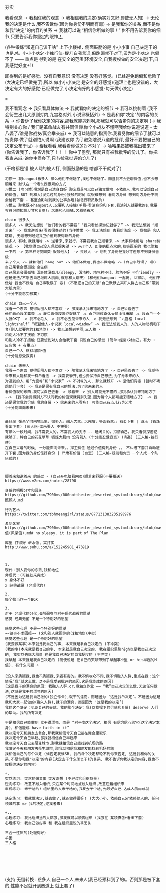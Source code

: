 
夯实

我看观念 -> 我相信我的观念 -> 我相信我的决定(确实对又好,即使无人知) -> 无论我的决定是什么,我不告诉你(因为你身份不明而有毒) -> 是我和你的关系,而不是你和我"决定"的内容的关系
-> 我就可以说 “相信你所做的事！” 你不用告诉我你的细节,只要告诉我你坚定的眼神[！](http://w/#看他们那坚毅角色的脸！)

(各种锻炼“知道自己该干啥” 上下小楼梯，侧面鼓励的是 小小小事 自己决定干的也是对。小小小决定 小独行侠-提升自我意识,但跑偏就不对了,因为是小决定 也偏不了 —— 重点是 得到的是 在安全的范围(环境安全,自我授权做的安全决定)下,自我感觉好度+1)

即得到的是好感觉。没有自我意识 没有决定 没有好感觉。(已经避免跑偏和危险了(大决定已经做完了),所以 做小小小决定 是安全的好感觉)(道理上也是没错的，大决定有大的好感觉-已经做完了,小决定有好的小感觉-每天做小决定)

=

我不看观念 -> 我只看具体做法 -> 我就看你的决定的细节 -> 我可以挑刺啊 (我不会衍生出几大原则对内,九宫格对外,小说家概括外) -> 是我和你"决定"的内容的关系 -> 你告诉了我你决定的内容,那我就能挑刺啊,那我就可以否定你的决定啊 (-> 我特别关心你 / 我们是革命战友有共同信仰,你个小战友不懂啊我给你说道说道 - 太八婆了/谁是你战友/真会攀亲戚)
-> 我可以随意的指责你.我看见你的细节了就可以指责你.做了就别怕人说啊 (我建议你 为了避免瞎说八道的批评, 最好不要把自己的决定公布于世)
-> 给我看看,我看看你做的对不对丫 -> 哈哈果然被我挑出错来了 (你告诉我了，你告诉我了！！！ 你中了圈套, 那就只有被我批评的份儿了。你把我当亲戚-诶你中圈套了,只有被我批评的份儿了)

(干啥都是错 被人骂的被人打, 侧面鼓励的是 啥都不干就对了)

```
习惯一 我hangout很多人 那么他们不做啥了,我也不做啥了。而且我不会去聊价值,也不会想顺着来 默认在一个看东西很累的方式
习惯二 (老习惯)我总是自己洁身自好 那么我是可以自己独立做啥 不依赖人,我可以设想自己的价值, BUT 到和人(没见过的身份)接触的时候 就很难想到 看对方身份 想到对方身份不明 会给我下套 - 甚至会影响到我的公事办理(被银行职员欺负)
习惯三 那我既不hangout人,又要和人接触(羊圈-看清身份和下套,看清别人就要我的$,我要有身份的把握分寸和晋级)。又要和人接触,又要顺着来

chain 很多人
很多人 -> 我无法想到 “他们看的我不需要” “我只看侦探游记就够了” -> 我无法想到 “顺着来” -> 我拿逆着来(看着很费劲的)当作惯常 -> 我无法想到 去看价值观 -> 我都是 和人瞎聊, 无法想到通过捍卫价值观获得新的身份 -
很多人 有啥,我就用啥 -> 逆着来,来就行，不需要我自己顺着来 -> 大家有啥用啥 share价值观 -> 【我觉得自己没人理就很失望 -> 来了个人 即使蜻蜓点水的,搞笑逗乐的 我也附和一下的 -> 第三种寻找同类-服务他人】 -> 照顾人 -> 想到了身份把握分寸但想不到身份晋级
来了个人 -> 就和他们 hang out -> 他们不做啥,我也不做啥咯 -> (自己事耽误了 😄)
自己呆着会很孤独 会生病
自己呆着会很孤独 混身体没劲儿(sleepy, 没精神，精气神不佳，脸色不好 不friendly -- 但是无法/不愿去自己锻炼大肌肉,就想和人聊天) (和他们hangout 一起玩, 回家后, 他们不做啥 我也不做啥 自己事耽误了 😄) (不愿把自己的天赋“自己默默去离开人群去自己练”带到大肌肉里)
(十分不能忍受寂寞)

chain 自己一个人
我看一个东西 觉得周围人都不喜欢 -> 那我承认我来错地方了 -> 自己呆着去了
他们看的我不需要 -> 我只看侦探游记就够了 -> 自己锻炼身体大肌肉很棒啊 -> 我自己一个人就OK了 -> 我不必见人 -> 我不必去见未来的人 -> 我无法想到 “九宫格 local-lightshelf” “概括他人-小说家 local-window” -> 我无法想到人的、人的人物动机和下套(别人就要你的$和地位) -> 我无法想到羊圈,三人格 -
和别人冷不丁接触 不习惯
和别人冷不丁接触 还要想到对方会给我下套 只说自己的感觉 (简单+经常+对自己，有力 + 反应快 + 有重点)
自己一个人 默默增加M值
(十分能忍受寂寞)

chain 未来人
我看一个东西 觉得周围人都不喜欢 -> 那我承认我来错地方了 -> 自己呆着去了 -> 我期待未来有人能和我一样的看法 -> 我需要躲开,但也要保持自己想法,为了给未来的人 -
对遇到的人 用“九宫格”和“小说家” -> 不对味的人, 那么就躲开 -> 是他们有毒 (暂时不考虑他们下套) -> 我还是保有我自己的想法,为了给未来的人
看价值观的东西,我可以自己去看 -> 顺着来 -> 别人可能是不懂的,那我承认我来错地方了 ---> 【我不会觉得别人不认同我的价值观就特别失望,因为每个人都可能来错地方了】 -> 我还是保留我的价值 我的身份 -> 给未来的人看咯！ 可能自己有点儿行为艺术
(十分能面向未来)


最好是 在某个时间地点里，很多人。融入大家。玩完后，各回各家。。看出下套 | 游乐 (锻炼看出下套) (三人格-享乐耍人 不被耍)
有那么一段时间，我不需要人的，不需要人的支持 -- 是闭关的，捋清自己，我只看侦探游记就够了，种自己的花花草草 锻炼大肌肉 没有别人 (十分能忍受寂寞) (清高) (三人格-独行侠)
在自己呆着的时候, 十分能面向未来。。捍卫价值 通过价值得到身份 。。 不纠缠下套并自动避开下套,因为我的身份是好身份 | 严肃有价值 (自恋) (三人格-规则和负责 一个人成一个队伍式的)



顺着来和逆着来 的感觉 - (自己开电脑看网页)顺着来舒服(不要推送)
https://www.v2ex.com/notes/28798

身份的把握分寸和晋级
https://github.com/7900ms/000nottheater_deserted_systemlibrary/blob/master/supplementary/week-照顾人.md

行为艺术
https://twitter.com/tbhmeangirl/status/877131383235198976

各回各家
https://github.com/7900ms/000nottheater_deserted_systemlibrary/blob/master/supplementary/M值(风采值).md# no sleepy. it is part of The Plan

库里 打得好 薪水低, 实打实
http://www.sohu.com/a/152245981_473919



```

```
1.
现代：别人要你的东西,钱和地位
非现代：(可独处来完成)
x 身体不好
x 经典战役 (非现代的)

2.
每个都当作一个BOX

3.
对于 非现代的分化,会削弱参与对于现代战役的愿望
感觉 经典无菌 不是一个特别好的愿望

感觉这些心理 不是一个特别好的愿望
~~做事不求回报~~ (这和别人就图你的($和地位)冲突)
感觉这些心理 是一个特别好的愿望
(我要做某事)本来就是我自己的事, 本来就是我自己决定的 (不冲突)
(我的事)本来就是我自己的事, 本来就是我自己决定的, 我在组织里聊high也是我自己决定的, 我突然去练大肌肉 也是我自己决定的自我授权的 (不冲突)
我早起 本来就是我自己决定的 (随便说是 把自己的天赋带到了早起事业里 or hit早起的M值), 有什么问题 ⭐️

[没人来质疑我,我也不质疑我,来者有毒的。我不惧与众不同,我不惧融入人群,重点在我：这个情况“我”就这么做。这不是我受到批评的原因,这是我能成的原因]
[这是我干的漂亮的原因: 我融入人群,or,我独立作业 —— “我”自己决定怎么做,无论任何做法,这就是我干的漂亮的原因]
(不是因为这是我自己做的(独立作业),就干的漂亮，而是因为 ‘这是我的决定’。不是因为这是我和大家一起做的(融入人群),就干的漂亮，而是因为 ‘这是我的决定’)
我的这个决定：见识自己的天赋。我的那个决定：我(以我捍卫的价值和身份) deserve 人们的帮助。我的所有决定

不是相信自己能做到 就干得漂亮，而是 “对于我这个决定，相信 有信念信心给它(这个决定本身)，相信能成 have faith in it”
我决定今天和朋友去舞会,那我就相信今天自己能在舞会里取乐
我决定今天自己早起,那我就相信自己早起来
我决定今天自己去陌生城市,那我就相信自己能找到机场的路
我决定今天和朋友去陌生城市,那我就相信我和朋友能找到机场的路
我相信自己的每个决定 (谁否定我谁SB, 我的每个决定都轮不到你来否定, 这是我和你的关系,不是你和我"决定"的内容(决定去干什么怎么干)的关系, 我不告诉你我决定的内容,我也不窥探你决定的内容)

+.
突然练习: 突然的做某事 突发奇想 (不经过和组织商量)
逆向练习: 故意不融入组织,只在某个时间地点融入组织,故意逆着组织来
审视练习: 来干啥的? 组织里的人来干啥的,我要去干个啥,先顾好自己 达成大肌肉成就

决定练习: 我就做决定,就去做了,就还做得很好！ (大大小小、依赖自己or依赖他人的、任何领域的事 => 我的决定,逆我者毒)

+..
心理练习: 我比组织里的人都强,那我就可以脱离组织 (我强在 某项真强+看出下套)
心理练习: 我自己做的事 和 我在组织里说的事无关

```

```
三合一性质的(处理得好)
羊圈
三人格
```






<br><br><br><br><br>
(支持 无缝转换 : 很多人,自己一个人,未来人(我已经预料到了的)。否则那是被下套的,性能不足就开到赛道上 就上套了)
